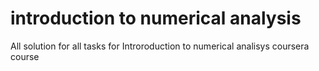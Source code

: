 # introduction to numerical analysis
All solution for all tasks for Introroduction to numerical analisys coursera course

